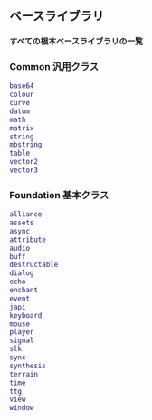 ## ベースライブラリ

#### すべての根本ベースライブラリの一覧

### Common 汎用クラス

```lua
base64
colour
curve
datum
math
matrix
string
mbstring
table
vector2
vector3
```

### Foundation 基本クラス

```lua
alliance
assets
async
attribute
audio
buff
destructable
dialog
echo
enchant
event
japi
keyboard
mouse
player
signal
slk
sync
synthesis
terrain
time
ttg
view
window
```
